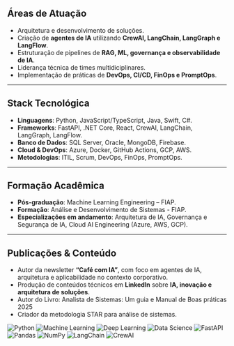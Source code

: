 ## Áreas de Atuação
- Arquitetura e desenvolvimento de soluções.
- Criação de **agentes de IA** utilizando **CrewAI, LangChain, LangGraph e LangFlow**.  
- Estruturação de pipelines de **RAG, ML, governança e observabilidade de IA**.  
- Liderança técnica de times multidiciplinares.
- Implementação de práticas de **DevOps, CI/CD, FinOps e PromptOps**.  

---

## Stack Tecnológica
- **Linguagens**: Python, JavaScript/TypeScript, Java, Swift, C#.   
- **Frameworks**: FastAPI, .NET Core, React, CrewAI, LangChain, LangGraph, LangFlow.  
- **Banco de Dados**: SQL Server, Oracle, MongoDB, Firebase.  
- **Cloud & DevOps**: Azure, Docker, GitHub Actions, GCP, AWS.
- **Metodologias**: ITIL, Scrum, DevOps, FinOps, PromptOps.  

---

## Formação Acadêmica
- **Pós-graduação**: Machine Learning Engineering – FIAP.  
- **Formação**: Análise e Desenvolvimento de Sistemas - FIAP.  
- **Especializações em andamento**: Arquitetura de IA, Governança e Segurança de IA, Cloud AI Engineering (Azure, AWS, GCP).  

---

## Publicações & Conteúdo
- Autor da newsletter **“Café com IA”**, com foco em agentes de IA, arquitetura e aplicabilidade no contexto corporativo.  
- Produção de conteúdos técnicos em **LinkedIn** sobre **IA, inovação e arquitetura de soluções**.
- Autor do Livro: Analista de Sistemas: Um guia e Manual de Boas práticas 2025
- Criador da metodologia STAR para análise de sistemas.

![Python](https://img.shields.io/badge/Python-3776AB?style=flat&logo=python&logoColor=white)
![Machine Learning](https://img.shields.io/badge/Machine%20Learning-FF6F00?style=flat&logo=tensorflow&logoColor=white)
![Deep Learning](https://img.shields.io/badge/Deep%20Learning-000000?style=flat&logo=pytorch&logoColor=white)
![Data Science](https://img.shields.io/badge/Data%20Science-4B8BBE?style=flat&logo=scikitlearn&logoColor=white)
![FastAPI](https://img.shields.io/badge/FastAPI-009688?style=flat&logo=fastapi&logoColor=white)
![Pandas](https://img.shields.io/badge/Pandas-150458?style=flat&logo=pandas&logoColor=white)
![NumPy](https://img.shields.io/badge/NumPy-013243?style=flat&logo=numpy&logoColor=white)
![LangChain](https://img.shields.io/badge/LangChain-000000?style=flat&logo=chainlink&logoColor=white)
![CrewAI](https://img.shields.io/badge/CrewAI-3E8EDE?style=flat&logo=ai&logoColor=white)
